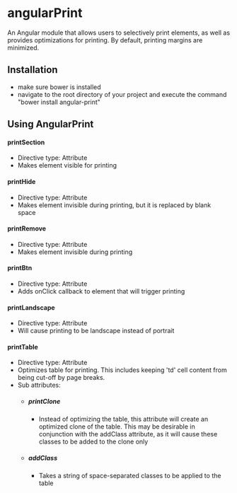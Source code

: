 # angularPrint
An Angular module that allows users to selectively print elements, as well as provides optimizations for printing. By default, printing margins are minimized.

<h2>Installation</h2>
<ul>
  <li>make sure bower is installed</li>
  <li>navigate to the root directory of your project and execute the command "bower install angular-print"</li>
</ul>

<h2>Using AngularPrint</h2>
<h4>printSection</h4>
<ul>
  <li>Directive type: Attribute</li>
  <li>Makes element visible for printing</li>
</ul>
<h4>printHide</h4>
<ul>
  <li>Directive type: Attribute</li>
  <li>Makes element invisible during printing, but it is replaced by blank space</li>
</ul>
<h4>printRemove</h4>
<ul>
  <li>Directive type: Attribute</li>
  <li>Makes element invisible during printing</li>
</ul>
<h4>printBtn</h4>
<ul>
  <li>Directive type: Attribute</li>
  <li>Adds onClick callback to element that will trigger printing</li>
</ul>
<h4>printLandscape</h4>
<ul>
  <li>Directive type: Attribute</li>
  <li>Will cause printing to be landscape instead of portrait</li>
</ul>
<h4>printTable</h4>
<ul>
  <li>Directive type: Attribute</li>
  <li>Optimizes table for printing. This includes keeping 'td' cell content from being cut-off by page breaks.</li>
  <li>Sub attributes:</li>
  <ul>
    <li><h5>printClone</h5></li>
    <ul>
      <li>Instead of optimizing the table, this attribute will create an optimized clone of the table. This may be desirable in conjunction with the addClass attribute, as it will cause these classes to be added to the clone only</li>
    </ul>
    <li><h5>addClass</h5></li>
    <ul>
      <li>Takes a string of space-separated classes to be applied to the table</li>
    </ul>
  <ul>
</ul>

